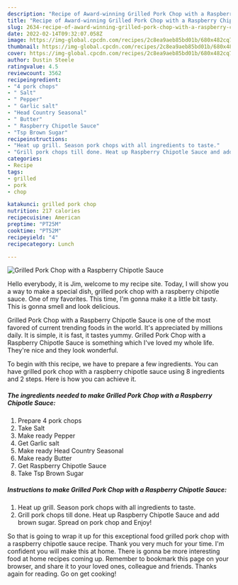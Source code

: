 ```yaml
---
description: "Recipe of Award-winning Grilled Pork Chop with a Raspberry Chipotle Sauce"
title: "Recipe of Award-winning Grilled Pork Chop with a Raspberry Chipotle Sauce"
slug: 2634-recipe-of-award-winning-grilled-pork-chop-with-a-raspberry-chipotle-sauce
date: 2022-02-14T09:32:07.058Z
image: https://img-global.cpcdn.com/recipes/2c8ea9aeb85bd01b/680x482cq70/grilled-pork-chop-with-a-raspberry-chipotle-sauce-recipe-main-photo.jpg
thumbnail: https://img-global.cpcdn.com/recipes/2c8ea9aeb85bd01b/680x482cq70/grilled-pork-chop-with-a-raspberry-chipotle-sauce-recipe-main-photo.jpg
cover: https://img-global.cpcdn.com/recipes/2c8ea9aeb85bd01b/680x482cq70/grilled-pork-chop-with-a-raspberry-chipotle-sauce-recipe-main-photo.jpg
author: Dustin Steele
ratingvalue: 4.5
reviewcount: 3562
recipeingredient:
- "4 pork chops"
- " Salt"
- " Pepper"
- " Garlic salt"
- "Head Country Seasonal"
- " Butter"
- " Raspberry Chipotle Sauce"
- "Tsp Brown Sugar"
recipeinstructions:
- "Heat up grill. Season pork chops with all ingredients to taste."
- "Grill pork chops till done. Heat up Raspberry Chipotle Sauce and add brown sugar. Spread on pork chop and Enjoy!"
categories:
- Recipe
tags:
- grilled
- pork
- chop

katakunci: grilled pork chop 
nutrition: 217 calories
recipecuisine: American
preptime: "PT25M"
cooktime: "PT52M"
recipeyield: "4"
recipecategory: Lunch

---
```



![Grilled Pork Chop with a Raspberry Chipotle Sauce](https://img-global.cpcdn.com/recipes/2c8ea9aeb85bd01b/680x482cq70/grilled-pork-chop-with-a-raspberry-chipotle-sauce-recipe-main-photo.jpg)

Hello everybody, it is Jim, welcome to my recipe site. Today, I will show you a way to make a special dish, grilled pork chop with a raspberry chipotle sauce. One of my favorites. This time, I'm gonna make it a little bit tasty. This is gonna smell and look delicious.



Grilled Pork Chop with a Raspberry Chipotle Sauce is one of the most favored of current trending foods in the world. It's appreciated by millions daily. It is simple, it is fast, it tastes yummy. Grilled Pork Chop with a Raspberry Chipotle Sauce is something which I've loved my whole life. They're nice and they look wonderful.


To begin with this recipe, we have to prepare a few ingredients. You can have grilled pork chop with a raspberry chipotle sauce using 8 ingredients and 2 steps. Here is how you can achieve it.

<!--inarticleads1-->

##### The ingredients needed to make Grilled Pork Chop with a Raspberry Chipotle Sauce:

1. Prepare 4 pork chops
1. Take  Salt
1. Make ready  Pepper
1. Get  Garlic salt
1. Make ready Head Country Seasonal
1. Make ready  Butter
1. Get  Raspberry Chipotle Sauce
1. Take Tsp Brown Sugar




<!--inarticleads2-->

##### Instructions to make Grilled Pork Chop with a Raspberry Chipotle Sauce:

1. Heat up grill. Season pork chops with all ingredients to taste.
1. Grill pork chops till done. Heat up Raspberry Chipotle Sauce and add brown sugar. Spread on pork chop and Enjoy!




So that is going to wrap it up for this exceptional food grilled pork chop with a raspberry chipotle sauce recipe. Thank you very much for your time. I'm confident you will make this at home. There is gonna be more interesting food at home recipes coming up. Remember to bookmark this page on your browser, and share it to your loved ones, colleague and friends. Thanks again for reading. Go on get cooking!
